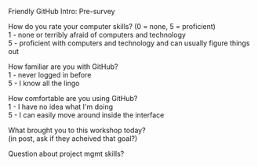 Friendly GitHub Intro: Pre-survey

How do you rate your computer skills? (0 = none, 5 = proficient)  
1 - none or terribly afraid of computers and technology  
5 - proficient with computers and technology and can usually figure things out

How familiar are you with GitHub?  
1 - never logged in before  
5 - I know all the lingo  

How comfortable are you using GitHub?  
1 - I have no idea what I'm doing  
5 - I can easily move around inside the interface  

What brought you to this workshop today?  
(in post, ask if they acheived that goal?)


Question about project mgmt skills?





